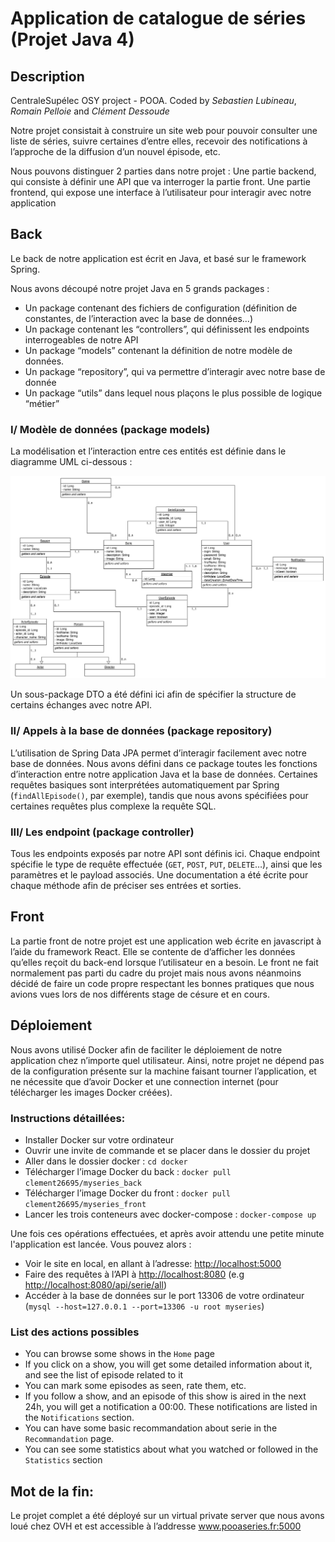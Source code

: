 # Application de catalogue de séries (Projet Java 4)

## Description

CentraleSupélec OSY project - POOA. Coded by *Sebastien Lubineau*, *Romain Pelloie* and *Clément Dessoude*

Notre projet consistait à construire un site web pour pouvoir consulter une liste de séries, suivre certaines d’entre elles, recevoir des notifications à l’approche de la diffusion d’un nouvel épisode, etc.

Nous pouvons distinguer 2 parties dans notre projet :
Une partie backend, qui consiste à définir une API que va interroger la partie front.
Une partie frontend, qui expose une interface à l’utilisateur pour interagir avec notre application

## Back

Le back de notre application est écrit en Java, et basé sur le framework Spring.

Nous avons découpé notre projet Java en 5 grands packages :

- Un package contenant des fichiers de configuration (définition de constantes, de l’interaction avec la base de données...)
- Un package contenant les “controllers”, qui définissent les endpoints interrogeables de notre API
- Un package “models” contenant la définition de notre modèle de données.
- Un package “repository”, qui va permettre d’interagir avec notre base de donnée
- Un package “utils” dans lequel nous plaçons le plus possible de logique “métier”

### I/ Modèle de données (package models)

La modélisation et l’interaction entre ces entités est définie dans le diagramme UML ci-dessous :

![Diagramme de classes](documentation/uml_diagram.png)

Un sous-package DTO a été défini ici afin de spécifier la structure de certains échanges avec notre API.

### II/ Appels à la base de données (package repository)

L’utilisation de Spring Data JPA permet d’interagir facilement avec notre base de données. Nous avons défini dans ce package toutes les fonctions d’interaction entre notre application Java et la base de données. Certaines requêtes basiques sont interprétées automatiquement par Spring (`findAllEpisode()`, par exemple), tandis que nous avons spécifiées pour certaines requêtes plus complexe la requête SQL.

### III/ Les endpoint (package controller)

Tous les endpoints exposés par notre API sont définis ici. Chaque endpoint spécifie le type de requête effectuée (`GET`, `POST`, `PUT`, `DELETE`…), ainsi que les paramètres et le payload associés. Une documentation a été écrite pour chaque méthode afin de préciser ses entrées et sorties.

## Front

La partie front de notre projet est une application web écrite en javascript à l’aide du framework React. Elle se contente de d’afficher les données qu’elles reçoit du back-end lorsque l’utilisateur en a besoin.
Le front ne fait normalement pas parti du cadre du projet mais nous avons néanmoins décidé de faire un code propre respectant les bonnes pratiques que nous avions vues lors de nos différents stage de césure et en cours.

## Déploiement

Nous avons utilisé Docker afin de faciliter le déploiement de notre application chez n’importe quel utilisateur. Ainsi, notre projet ne dépend pas de la configuration présente sur la machine faisant tourner l’application, et ne nécessite que d’avoir Docker et une connection internet (pour télécharger les images Docker créées).

### Instructions détaillées:

- Installer Docker sur votre ordinateur
- Ouvrir une invite de commande et se placer dans le dossier du projet
- Aller dans le dossier docker : `cd docker`
- Télécharger l’image Docker du back : `docker pull clement26695/myseries_back`
- Télécharger l’image Docker du front : `docker pull clement26695/myseries_front`
- Lancer les trois conteneurs avec docker-compose : `docker-compose up`

Une fois ces opérations effectuées, et après avoir attendu une petite minute l'application est lancée. Vous pouvez alors :

- Voir le site en local, en allant à l’adresse: <http://localhost:5000>
- Faire des requêtes à l’API à <http://localhost:8080> (e.g <http://localhost:8080/api/serie/all>)
- Accéder à la base de données sur le port 13306 de votre ordinateur (`mysql --host=127.0.0.1 --port=13306 -u root myseries`)

### List des actions possibles

- You can browse some shows in the `Home` page
- If you click on a show, you will get some detailed information about it, and see the list of episode related to it
- You can mark some episodes as seen, rate them, etc.
- If you follow a show, and an episode of this show is aired in the next 24h, you will get a notification a 00:00. These notifications are listed in the `Notifications` section.
- You can have some basic recommandation about serie in the `Recommandation` page.
- You can see some statistics about what you watched or followed in the `Statistics` section

## Mot de la fin:

Le projet complet a été déployé sur un virtual private server que nous avons loué chez OVH et est accessible à l’addresse www.pooaseries.fr:5000
